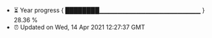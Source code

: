 - ⏳ Year progress { ████████▁▁▁▁▁▁▁▁▁▁▁▁▁▁▁▁▁▁▁▁▁▁ } 28.36 %
- ⏰ Updated on Wed, 14 Apr 2021 12:27:37 GMT

